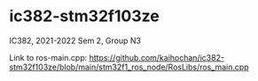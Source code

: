 # ic382-stm32f103ze
IC382, 2021-2022 Sem 2, Group N3

Link to ros-main.cpp: https://github.com/kaihochan/ic382-stm32f103ze/blob/main/stm32f1_ros_node/RosLibs/ros_main.cpp
